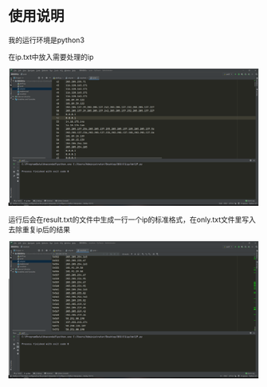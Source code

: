 # 使用说明

我的运行环境是python3



在ip.txt中放入需要处理的ip

![image-20210628180632475](.\images\image-20210628180632475.png)



运行后会在result.txt的文件中生成一行一个ip的标准格式，在only.txt文件里写入去除重复ip后的结果

![image-20210628181013875](.\images\image-20210628181013875.png)



